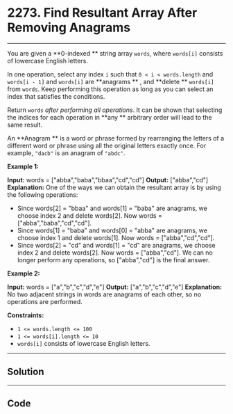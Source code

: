 # 2273. Find Resultant Array After Removing Anagrams

---

You are given a **0-indexed ** string array `words`, where `words[i]` consists of lowercase English letters.

In one operation, select any index `i` such that `0 < i < words.length` and `words[i - 1]` and `words[i]` are **anagrams ** , and **delete ** `words[i]` from `words`. Keep performing this operation as long as you can select an index that satisfies the conditions.

Return `words` _after performing all operations_. It can be shown that selecting the indices for each operation in **any ** arbitrary order will lead to the same result.

An **Anagram ** is a word or phrase formed by rearranging the letters of a different word or phrase using all the original letters exactly once. For example, `"dacb"` is an anagram of `"abdc"`.

 

**Example 1:**


**Input:** words = ["abba","baba","bbaa","cd","cd"]
**Output:** ["abba","cd"]
**Explanation:**
One of the ways we can obtain the resultant array is by using the following operations:
- Since words[2] = "bbaa" and words[1] = "baba" are anagrams, we choose index 2 and delete words[2].
  Now words = ["abba","baba","cd","cd"].
- Since words[1] = "baba" and words[0] = "abba" are anagrams, we choose index 1 and delete words[1].
  Now words = ["abba","cd","cd"].
- Since words[2] = "cd" and words[1] = "cd" are anagrams, we choose index 2 and delete words[2].
  Now words = ["abba","cd"].
We can no longer perform any operations, so ["abba","cd"] is the final answer.

**Example 2:**


**Input:** words = ["a","b","c","d","e"]
**Output:** ["a","b","c","d","e"]
**Explanation:**
No two adjacent strings in words are anagrams of each other, so no operations are performed.

 

**Constraints:**

  * `1 <= words.length <= 100`
  * `1 <= words[i].length <= 10`
  * `words[i]` consists of lowercase English letters.

---

## Solution



---

## Code
```python


```